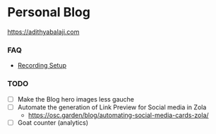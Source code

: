 # Personal Blog

<https://adithyabalaji.com>

### FAQ

- [Recording Setup](./Recording.md)

### TODO

- [ ] Make the Blog hero images less gauche
- [ ] Automate the generation of Link Preview for Social media in Zola
  - https://osc.garden/blog/automating-social-media-cards-zola/
- [ ] Goat counter (analytics)

